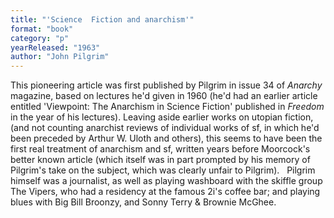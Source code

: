 ```yaml
---
title: "'Science  Fiction and anarchism'"
format: "book"
category: "p"
yearReleased: "1963"
author: "John Pilgrim"
---
```

This pioneering article was first published by Pilgrim in  issue 34 of _Anarchy_ magazine, based on lectures he'd given in 1960 (he'd  had an earlier article entitled 'Viewpoint: The Anarchism in Science Fiction'  published in _Freedom_ in the year of his lectures). Leaving aside earlier  works on utopian fiction, (and not counting anarchist reviews of individual  works of sf, in which he'd been preceded by Arthur W. Uloth and others), this  seems to have been the first real treatment of anarchism and sf, written years  before Moorcock's better known article (which itself was in part prompted by his  memory of Pilgrim's take on the subject, which was clearly unfair to Pilgrim).
 
Pilgrim himself was a journalist, as well as playing  washboard with the skiffle group The Vipers, who had a residency at the famous  2i's coffee bar; and playing blues with Big Bill Broonzy, and Sonny Terry &  Brownie McGhee.
 
